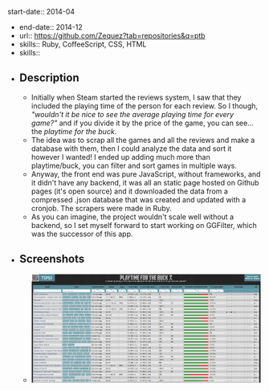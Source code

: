 start-date:: 2014-04

- end-date:: 2014-12
- url:: https://github.com/Zequez?tab=repositories&q=ptb
- skills:: Ruby, CoffeeScript, CSS, HTML
- skills::
- ## Description
	- Initially when Steam started the reviews system, I saw that they included the playing time of the person for each review. So I though, *"wouldn't it be nice to see the average playing time for every game?"* and if you divide it by the price of the game, you can see... the *playtime for the buck*.
	- The idea was to scrap all the games and  all the reviews and make a database with them, then I could analyze the data and sort it however I wanted! I ended up adding much more than playtime/buck, you can filter and sort games in multiple ways.
	- Anyway, the front end was pure JavaScript, without frameworks, and it didn't have any backend, it was all an static page hosted on Github pages (it's open source) and it downloaded the data from a compressed .json database that was created and updated with a cronjob. The scrapers were made in Ruby.
	- As you can imagine, the project wouldn't scale well without a backend, so I set myself forward to start working on GGFilter, which was the successor of this app.
- ## Screenshots
	- ![playtime-for-the-buck.png](../assets/playtime-for-the-buck_1678635119540_0.png)